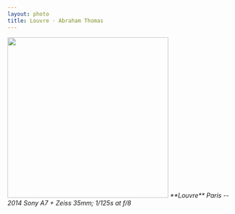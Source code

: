 ```yaml
---
layout: photo
title: Louvre · Abraham Thomas
---
```


<img src="/assets/photos/Louvre.jpg" width="360px" class="photo">

<i>
**Louvre**  
Paris -- 2014  
Sony A7 + Zeiss 35mm; 1/125s at f/8  
</i>
